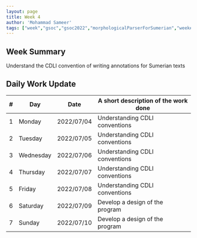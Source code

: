 ```yaml
---
layout: page
title: Week 4
author: 'Mohammad Sameer'
tags: ["week","gsoc","gsoc2022","morphologicalParserForSumerian","week#4","eval#1"]
---
```


## Week Summary

Understand the CDLI convention of writing annotations for Sumerian texts

## Daily Work Update

|\#|Day|Date|A short description of the work done|  
|---	|---	|---	|---	|  
|1   	| Monday 	|   2022/07/04	| Understanding CDLI conventions |  
|2   	| Tuesday  	|   2022/07/05	| Understanding CDLI conventions |  
|3   	| Wednesday |  2022/07/06 	| Understanding CDLI conventions |  
|4   	| Thursday  |   2022/07/07	| Understanding CDLI conventions |  
|5   	| Friday  	|   2022/07/08	| Understanding CDLI conventions |  
|6   	| Saturday  |  2022/07/09	| Develop a design of the program |  
|7   	| Sunday  	|   2022/07/10	| Develop a design of the program |  
